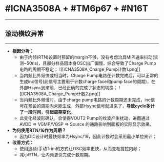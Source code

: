 # #ICNA3508A + #TM6p67 + #N16T
---
## 滚动横纹异常
---
- **根因分析：**
	- 由于内频(RTN)设置时预留的margin不够，没有考虑治具MIPI速率抖动(实测~50ns)，且部分样品因本身OSC出厂偏慢，综合导致了Charge Pump电路的周期不稳定；
	![[ICNA3508A_Charge_Pump计数1.png]]
	- 当内频比外频快或相当时，Charge Pump电路在计数完成后，可以正常的生成inc信号(此信号主要用于计数charge face和pump face的周期)，在外部Hsync到来前，已经正确的完成了状态的切换；
	![[ICNA3508A_Charge_Pump计数2.png]]
	- 当内频比外频慢时，由于charge pump电路的计数周期还未完成，inc信号在预设的周期内未能生成，外部Hsync信号就进来了，**导致cycle多计了一段时间，引起周期变化**。
	- 此变化经波形确认，会使得VOUT2 Pump的纹波产生扰动，进而通过AVDD => VGMP/VGSP => Source 的通路影响到面板的实际显示效果。
- **为何使用RTN/16作为周期？**
	- 因为DIC设计时最快频率为Hsync/16，因此计数时会采用最小单位来计；
- **改善方式：**
	- 使用追频/手动Trim的方式让OSC频率更快，从而变相提拉内频；
	- 减小RTN，让内频更快完成计数周期。


